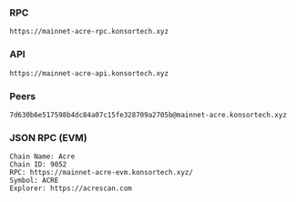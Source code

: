 ### RPC
```
https://mainnet-acre-rpc.konsortech.xyz
```

### API
```
https://mainnet-acre-api.konsortech.xyz
```

### Peers
```
7d630b6e517598b4dc84a07c15fe328709a2705b@mainnet-acre.konsortech.xyz
```


### JSON RPC (EVM)
```
Chain Name: Acre
Chain ID: 9052
RPC: https://mainnet-acre-evm.konsortech.xyz/
Symbol: ACRE
Explorer: https://acrescan.com
```
